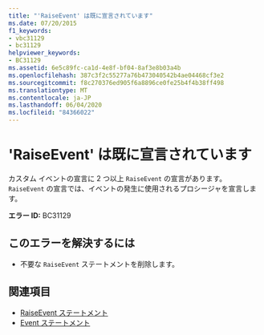 ```yaml
---
title: "'RaiseEvent' は既に宣言されています"
ms.date: 07/20/2015
f1_keywords:
- vbc31129
- bc31129
helpviewer_keywords:
- BC31129
ms.assetid: 6e5c89fc-ca1d-4e8f-bf04-8af3e8b03a4b
ms.openlocfilehash: 387c3f2c55277a76b473040542b4ae04468cf3e2
ms.sourcegitcommit: f8c270376ed905f6a8896ce0fe25b4f4b38ff498
ms.translationtype: MT
ms.contentlocale: ja-JP
ms.lasthandoff: 06/04/2020
ms.locfileid: "84366022"
---
```

# <a name="raiseevent-is-already-declared"></a>'RaiseEvent' は既に宣言されています
カスタム イベントの宣言に 2 つ以上 `RaiseEvent` の宣言があります。 `RaiseEvent` の宣言では、イベントの発生に使用されるプロシージャを宣言します。  
  
 **エラー ID:** BC31129  
  
## <a name="to-correct-this-error"></a>このエラーを解決するには  
  
- 不要な `RaiseEvent` ステートメントを削除します。  
  
## <a name="see-also"></a>関連項目

- [RaiseEvent ステートメント](../language-reference/statements/raiseevent-statement.md)
- [Event ステートメント](../language-reference/statements/event-statement.md)
